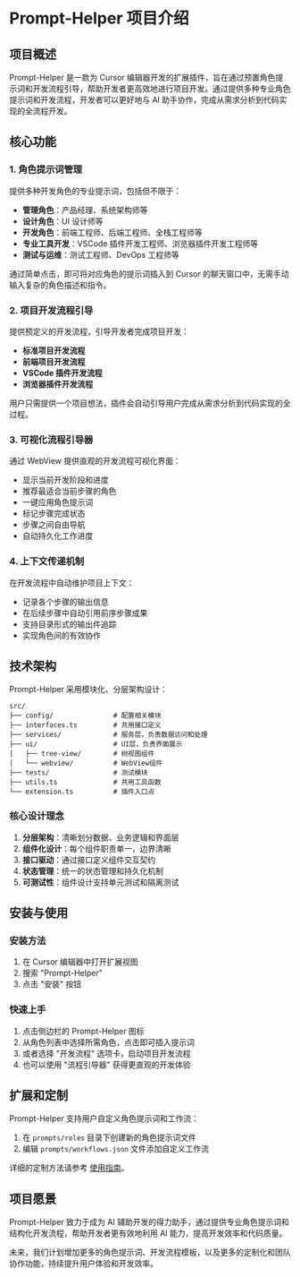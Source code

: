 # Prompt-Helper 项目介绍

## 项目概述

Prompt-Helper 是一款为 Cursor 编辑器开发的扩展插件，旨在通过预置角色提示词和开发流程引导，帮助开发者更高效地进行项目开发。通过提供多种专业角色提示词和开发流程，开发者可以更好地与 AI 助手协作，完成从需求分析到代码实现的全流程开发。

## 核心功能

### 1. 角色提示词管理

提供多种开发角色的专业提示词，包括但不限于：

- **管理角色**：产品经理、系统架构师等
- **设计角色**：UI 设计师等
- **开发角色**：前端工程师、后端工程师、全栈工程师等
- **专业工具开发**：VSCode 插件开发工程师、浏览器插件开发工程师等
- **测试与运维**：测试工程师、DevOps 工程师等

通过简单点击，即可将对应角色的提示词插入到 Cursor 的聊天窗口中，无需手动输入复杂的角色描述和指令。

### 2. 项目开发流程引导

提供预定义的开发流程，引导开发者完成项目开发：

- **标准项目开发流程**
- **前端项目开发流程**
- **VSCode 插件开发流程**
- **浏览器插件开发流程**

用户只需提供一个项目想法，插件会自动引导用户完成从需求分析到代码实现的全过程。

### 3. 可视化流程引导器

通过 WebView 提供直观的开发流程可视化界面：

- 显示当前开发阶段和进度
- 推荐最适合当前步骤的角色
- 一键应用角色提示词
- 标记步骤完成状态
- 步骤之间自由导航
- 自动持久化工作进度

### 4. 上下文传递机制

在开发流程中自动维护项目上下文：

- 记录各个步骤的输出信息
- 在后续步骤中自动引用前序步骤成果
- 支持目录形式的输出件追踪
- 实现角色间的有效协作

## 技术架构

Prompt-Helper 采用模块化、分层架构设计：

```
src/
├── config/               # 配置相关模块
├── interfaces.ts         # 共用接口定义
├── services/             # 服务层，负责数据访问和处理
├── ui/                   # UI层，负责界面展示
│   ├── tree-view/        # 树视图组件
│   └── webview/          # WebView组件
├── tests/                # 测试模块
├── utils.ts              # 共用工具函数
└── extension.ts          # 插件入口点
```

### 核心设计理念

1. **分层架构**：清晰划分数据、业务逻辑和界面层
2. **组件化设计**：每个组件职责单一，边界清晰
3. **接口驱动**：通过接口定义组件交互契约
4. **状态管理**：统一的状态管理和持久化机制
5. **可测试性**：组件设计支持单元测试和隔离测试

## 安装与使用

### 安装方法

1. 在 Cursor 编辑器中打开扩展视图
2. 搜索 "Prompt-Helper"
3. 点击 "安装" 按钮

### 快速上手

1. 点击侧边栏的 Prompt-Helper 图标
2. 从角色列表中选择所需角色，点击即可插入提示词
3. 或者选择 "开发流程" 选项卡，启动项目开发流程
4. 也可以使用 "流程引导器" 获得更直观的开发体验

## 扩展和定制

Prompt-Helper 支持用户自定义角色提示词和工作流：

1. 在 `prompts/roles` 目录下创建新的角色提示词文件
2. 编辑 `prompts/workflows.json` 文件添加自定义工作流

详细的定制方法请参考 [使用指南](./使用指南.md)。

## 项目愿景

Prompt-Helper 致力于成为 AI 辅助开发的得力助手，通过提供专业角色提示词和结构化开发流程，帮助开发者更有效地利用 AI 能力，提高开发效率和代码质量。

未来，我们计划增加更多的角色提示词、开发流程模板，以及更多的定制化和团队协作功能，持续提升用户体验和开发效率。 